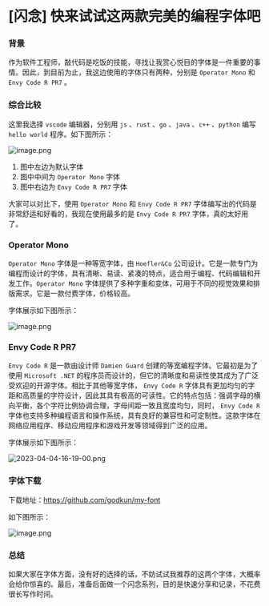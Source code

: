 # [闪念] 快来试试这两款完美的编程字体吧

### 背景

作为软件工程师，敲代码是吃饭的技能，寻找让我赏心悦目的字体是一件重要的事情。因此，到目前为止，我这边使用的字体只有两种，分别是 `Operator Mono` 和 `Envy Code R PR7` 。

### 综合比较

这里我选择 `vscode` 编辑器，分别用 `js` 、`rust` 、`go` 、`java` 、`c++` 、`python` 编写 `hello world` 程序。如下图所示：

![image.png](https://p9-juejin.byteimg.com/tos-cn-i-k3u1fbpfcp/acf8c79d076643bc9c6d39985ae6af51~tplv-k3u1fbpfcp-watermark.image?)

1. 图中左边为默认字体
2. 图中中间为 `Operator Mono` 字体
3. 图中右边为 `Envy Code R PR7` 字体

大家可以对比下，使用 `Operator Mono` 和 `Envy Code R PR7` 字体编写出的代码是非常舒适和好看的，我现在使用最多的是 `Envy Code R PR7` 字体，真的太好用了。

### Operator Mono

`Operator Mono` 字体是一种等宽字体，由 `Hoefler&Co` 公司设计。它是一款专门为编程而设计的字体，具有清晰、易读、紧凑的特点，适合用于编程、代码编辑和开发工作。`Operator Mono` 字体提供了多种字重和变体，可用于不同的视觉效果和排版需求。它是一款付费字体，价格较高。

字体展示如下图所示：

![image.png](https://p1-juejin.byteimg.com/tos-cn-i-k3u1fbpfcp/b82b237acd9848e08a3327a76a3910ca~tplv-k3u1fbpfcp-watermark.image?)

### Envy Code R PR7

`Envy Code R` 是一款由设计师 `Damien Guard` 创建的等宽编程字体。它最初是为了使用 `Microsoft .NET` 的程序员而设计的，但它的清晰度和易读性使其成为了广泛受欢迎的开源字体。相比于其他等宽字体， `Envy Code R` 字体具有更加均匀的字距和高质量的字符设计，因此其具有极高的可读性。它的特点包括：强调字母的横向平衡，各个字符比例协调合理，字母间距一致且宽度均匀，同时， `Envy Code R` 字体也支持多种编程语言和操作系统，具有良好的兼容性和可定制性。这款字体在网络应用程序、移动应用程序和游戏开发等领域得到广泛的应用。

字体展示如下图所示：

![2023-04-04-16-19-00.png](https://p9-juejin.byteimg.com/tos-cn-i-k3u1fbpfcp/e4f0ef72d50e486ba02b8c975d21d834~tplv-k3u1fbpfcp-watermark.image?)


### 字体下载

下载地址：https://github.com/godkun/my-font

如下图所示：

![image.png](https://p1-juejin.byteimg.com/tos-cn-i-k3u1fbpfcp/214c2767ff814e5192c16bd6ff92aaa6~tplv-k3u1fbpfcp-watermark.image?)

### 总结

如果大家在字体方面，没有好的选择的话，不妨试试我推荐的这两个字体，大概率会给你惊喜的。最后，准备后面做一个闪念系列，目的是快速分享和记录，不花费很长写作时间。
